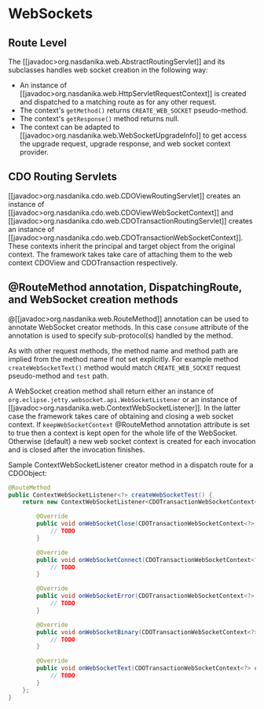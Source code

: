 # WebSockets

## Route Level
The [[javadoc>org.nasdanika.web.AbstractRoutingServlet]] and its subclasses handles web socket creation in the following way:

* An instance of [[javadoc>org.nasdanika.web.HttpServletRequestContext]] is created and dispatched to a matching route as for any other request.
* The context's ``getMethod()`` returns ``CREATE_WEB_SOCKET`` pseudo-method.
* The context's ``getResponse()`` method returns null.
* The context can be adapted to [[javadoc>org.nasdanika.web.WebSocketUpgradeInfo]] to get access the upgrade request, upgrade response, and web socket context provider.

## CDO Routing Servlets
[[javadoc>org.nasdanika.cdo.web.CDOViewRoutingServlet]] creates an instance of [[javadoc>org.nasdanika.cdo.web.CDOViewWebSocketContext]] and
[[javadoc>org.nasdanika.cdo.web.CDOTransactionRoutingServlet]] creates an instance of [[javadoc>org.nasdanika.cdo.web.CDOTransactionWebSocketContext]]. These contexts inherit the principal and target object from the original context. The framework takes take care of attaching them to the web context CDOView and CDOTransaction respectively.

## @RouteMethod annotation, DispatchingRoute, and WebSocket creation methods
@[[javadoc>org.nasdanika.web.RouteMethod]] annotation can be used to annotate WebSocket creator methods. In this case ``consume`` attribute of the annotation is used to specify sub-protocol(s) handled by the method. 

As with other request methods, the method name and method path are implied from the method name if not set explicitly. For example method ``createWebSocketText()`` method would match ``CREATE_WEB_SOCKET`` request pseudo-method and ``test`` path. 

A WebSocket creation method shall return either an instance of ``org.eclipse.jetty.websocket.api.WebSocketListener`` or
an instance of [[javadoc>org.nasdanika.web.ContextWebSocketListener]]. In the latter case the framework takes care of obtaining and closing 
a web socket context. If ``keepWebSocketContext`` @RouteMethod annotation attribute is set to true then a context is kept open for the
whole life of the WebSocket. Otherwise (default) a new web socket context is created for each invocation and is closed after the invocation finishes.   

Sample ContextWebSocketListener creator method in a dispatch route for a CDOObject:

```java
@RouteMethod
public ContextWebSocketListener<?> createWebSocketTest() {
	return new ContextWebSocketListener<CDOTransactionWebSocketContext<?>>() {

		@Override
		public void onWebSocketClose(CDOTransactionWebSocketContext<?> context, int statusCode, String reason) {
			// TODO 			
		}

		@Override
		public void onWebSocketConnect(CDOTransactionWebSocketContext<?> context, Session session) {
			// TODO
		}

		@Override
		public void onWebSocketError(CDOTransactionWebSocketContext<?> context, Throwable cause) {
			// TODO			
		}

		@Override
		public void onWebSocketBinary(CDOTransactionWebSocketContext<?> context, byte[] payload, int offset, int len) {
			// TODO			
		}

		@Override
		public void onWebSocketText(CDOTransactionWebSocketContext<?> context, String message) {
			// TODO			
		}
	};
}
``` 